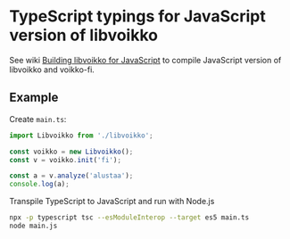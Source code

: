 # TypeScript typings for JavaScript version of libvoikko

See wiki
[Building libvoikko for JavaScript](https://github.com/voikko/corevoikko/wiki/JavaScript)
to compile JavaScript version of libvoikko and voikko-fi.

## Example

Create `main.ts`:

```typescript
import Libvoikko from './libvoikko';

const voikko = new Libvoikko();
const v = voikko.init('fi');

const a = v.analyze('alustaa');
console.log(a);
```

Transpile TypeScript to JavaScript and run with Node.js

```bash
npx -p typescript tsc --esModuleInterop --target es5 main.ts
node main.js
```
